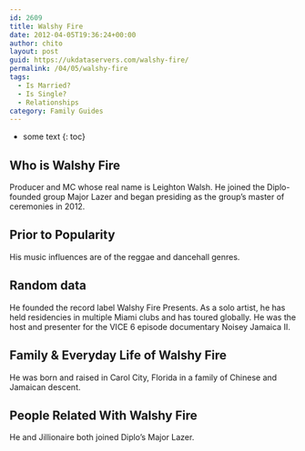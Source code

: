 ```yaml
---
id: 2609
title: Walshy Fire
date: 2012-04-05T19:36:24+00:00
author: chito
layout: post
guid: https://ukdataservers.com/walshy-fire/
permalink: /04/05/walshy-fire
tags:
  - Is Married?
  - Is Single?
  - Relationships
category: Family Guides
---
```


* some text
{: toc}
          
          
## Who is  Walshy Fire
                  
                  
                  
Producer and MC whose real name is Leighton Walsh. He joined the Diplo-founded group Major Lazer and began presiding as the group&#8217;s master of ceremonies in 2012. 
                  
                
                
                
## Prior to Popularity 
                  
                  
                  
His music influences are of the reggae and dancehall genres. 
                  
                
                
                
## Random data 
                  
                  
                  
He founded the record label Walshy Fire Presents. As a solo artist, he has held residencies in multiple Miami clubs and has toured globally. He was the host and presenter for the VICE 6 episode documentary Noisey Jamaica II. 
                  
                
                
                
## Family & Everyday Life of Walshy Fire
                  
                  
                  
He was born and raised in Carol City, Florida in a family of Chinese and Jamaican descent. 
                  
                
                
                
## People Related With  Walshy Fire
                  
                  
                  
He and Jillionaire both joined Diplo&#8217;s Major Lazer. 
                  
                
              
            
          
          
          
    
    
  
